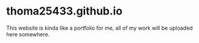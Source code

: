 # thoma25433.github.io
This website is kinda like a portfolio for me, all of my work will be uploaded here somewhere. 
